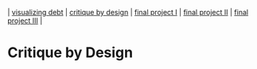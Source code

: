 | [visualizing debt](visualizing-government-debt) | [critique by design](critique-by-design) | [final project I](final-project-part-one) | [final project II](final-project-part-two) | [final project III](final-project-part-three) |

# Critique by Design
<div class="flourish-embed flourish-chart" data-src="visualisation/12677254"><script src="https://public.flourish.studio/resources/embed.js"></script></div>
